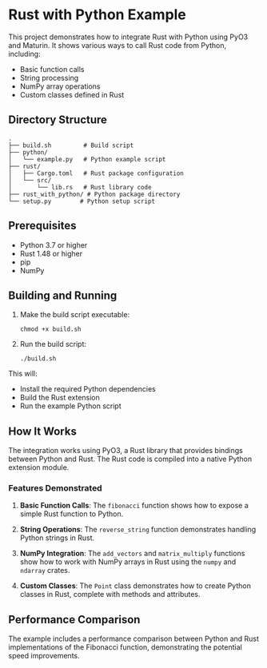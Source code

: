 # Rust with Python Example

This project demonstrates how to integrate Rust with Python using PyO3 and Maturin. It shows various ways to call Rust code from Python, including:

- Basic function calls
- String processing
- NumPy array operations
- Custom classes defined in Rust

## Directory Structure

```
.
├── build.sh         # Build script
├── python/
│   └── example.py   # Python example script
├── rust/
│   ├── Cargo.toml   # Rust package configuration
│   └── src/
│       └── lib.rs   # Rust library code
├── rust_with_python/ # Python package directory
└── setup.py        # Python setup script
```

## Prerequisites

- Python 3.7 or higher
- Rust 1.48 or higher
- pip
- NumPy

## Building and Running

1. Make the build script executable:
   ```
   chmod +x build.sh
   ```

2. Run the build script:
   ```
   ./build.sh
   ```

This will:
- Install the required Python dependencies
- Build the Rust extension
- Run the example Python script

## How It Works

The integration works using PyO3, a Rust library that provides bindings between Python and Rust. The Rust code is compiled into a native Python extension module.

### Features Demonstrated

1. **Basic Function Calls**: The `fibonacci` function shows how to expose a simple Rust function to Python.

2. **String Operations**: The `reverse_string` function demonstrates handling Python strings in Rust.

3. **NumPy Integration**: The `add_vectors` and `matrix_multiply` functions show how to work with NumPy arrays in Rust using the `numpy` and `ndarray` crates.

4. **Custom Classes**: The `Point` class demonstrates how to create Python classes in Rust, complete with methods and attributes.

## Performance Comparison

The example includes a performance comparison between Python and Rust implementations of the Fibonacci function, demonstrating the potential speed improvements.
